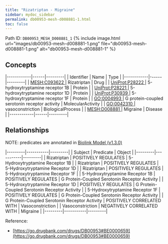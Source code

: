 ```yaml
---
title: "Rizatriptan - Migraine"
sidebar: mydoc_sidebar
permalink: db00953-mesh-d008881-1.html
toc: false 
---
```



Path ID: `DB00953_MESH_D008881_1`
{% include image.html url="images/db00953-mesh-d008881-1.png" file="db00953-mesh-d008881-1.png" alt="db00953-mesh-d008881-1" %}

## Concepts

|------------|------|---------|
| Identifier | Name | Type    |
|------------|------|---------|
| <a href="https://identifiers.org/MESH:C093622">MESH:C093622 </a> | Rizatriptan | Drug |
| <a href="https://identifiers.org/UniProt:P28222">UniProt:P28222 </a> | 5-hydroxytryptamine receptor 1B | Protein |
| <a href="https://identifiers.org/UniProt:P28221">UniProt:P28221 </a> | 5-hydroxytryptamine receptor 1D | Protein |
| <a href="https://identifiers.org/UniProt:P30939">UniProt:P30939 </a> | 5-hydroxytryptamine receptor 1F | Protein |
| <a href="https://identifiers.org/GO:0004993">GO:0004993 </a> | G protein-coupled serotonin receptor activity | MolecularActivity |
| <a href="https://identifiers.org/GO:0042310">GO:0042310 </a> | vasoconstriction | BiologicalProcess |
| <a href="https://identifiers.org/MESH:D008881">MESH:D008881 </a> | Migraine | Disease |
|------------|------|---------|

## Relationships


NOTE: predicates are annotated in <a href="https://github.com/biolink/biolink-model/releases/tag/v1.3.0">Biolink Model (v1.3.0)</a>

|---------|-----------|---------|
| Subject | Predicate | Object  |
|---------|-----------|---------|
| Rizatriptan | POSITIVELY REGULATES | 5-Hydroxytryptamine Receptor 1B |
| Rizatriptan | POSITIVELY REGULATES | 5-Hydroxytryptamine Receptor 1D |
| Rizatriptan | POSITIVELY REGULATES | 5-Hydroxytryptamine Receptor 1F |
| 5-Hydroxytryptamine Receptor 1B | POSITIVELY REGULATES | G Protein-Coupled Serotonin Receptor Activity |
| 5-Hydroxytryptamine Receptor 1D | POSITIVELY REGULATES | G Protein-Coupled Serotonin Receptor Activity |
| 5-Hydroxytryptamine Receptor 1F | POSITIVELY REGULATES | G Protein-Coupled Serotonin Receptor Activity |
| G Protein-Coupled Serotonin Receptor Activity | POSITIVELY CORRELATED WITH | Vasoconstriction |
| Vasoconstriction | NEGATIVELY CORRELATED WITH | Migraine |
|---------|-----------|---------|

Reference: 
  - [https://go.drugbank.com/drugs/DB00953#BE0000659](https://go.drugbank.com/drugs/DB00953#BE0000659)
